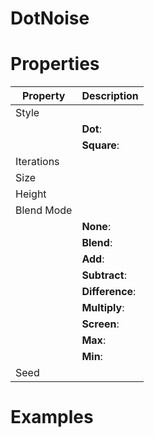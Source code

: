 # DotNoise


# Properties


| Property | Description| 
| -------- | -----------|
| Style |  |
| | **Dot**: <desc> |
| | **Square**: <desc> |
| Iterations |  |
| Size |  |
| Height |  |
| Blend Mode |  |
| | **None**: <desc> |
| | **Blend**: <desc> |
| | **Add**: <desc> |
| | **Subtract**: <desc> |
| | **Difference**: <desc> |
| | **Multiply**: <desc> |
| | **Screen**: <desc> |
| | **Max**: <desc> |
| | **Min**: <desc> |
| Seed |  |




# Examples
